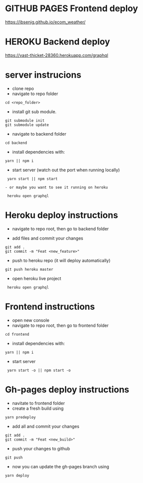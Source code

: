 # GITHUB PAGES Frontend deploy

https://ibsenjg.github.io/ecom_weather/

# HEROKU Backend deploy

https://vast-thicket-28360.herokuapp.com/graphql

# server instrucions

- clone repo
- navigate to repo folder

```
cd <repo_folder>
```

- install git sub module.

```
git submodule init
git submodule update
```

- navigate to backend folder

```
cd backend
```

- install dependencies with:

```
yarn || npm i
```

- start server (watch out the port when running locally)

```
 yarn start || npm start

- or maybe you want to see it running on heroku

 heroku open graphql
```

# Heroku deploy instructions

- navigate to repo root, then go to backend folder

- add files and commit your changes

```
git add .
git commit -m "Feat <new_feature>"
```

- push to heroku repo (it will deploy automatically)

```
git push heroku master
```

- open heroku live project

```
 heroku open graphql
```

# Frontend instructions

- open new console
- navigate to repo root, then go to frontend folder

```
cd frontend
```

- install dependencies with:

```
yarn || npm i
```

- start server

```
 yarn start -o || npm start -o
```

# Gh-pages deploy instructions

- navitate to frontend folder
- create a fresh build using

```
yarn predeploy
```

- add all and commit your changes

```
git add .
git commit -m "Feat <new_build>"
```

- push your changes to github

```
git push
```

- now you can update the gh-pages branch using

```
yarn deploy
```
